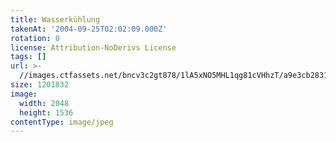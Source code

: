 ```yaml
---
title: Wasserkühlung
takenAt: '2004-09-25T02:02:09.000Z'
rotation: 0
license: Attribution-NoDerivs License
tags: []
url: >-
  //images.ctfassets.net/bncv3c2gt878/1lA5xNO5MHL1qg81cVHhzT/a9e3cb283110a560598a2308a203190c/wasserkhlung_4560197192_o
size: 1201832
image:
  width: 2048
  height: 1536
contentType: image/jpeg
---
```



